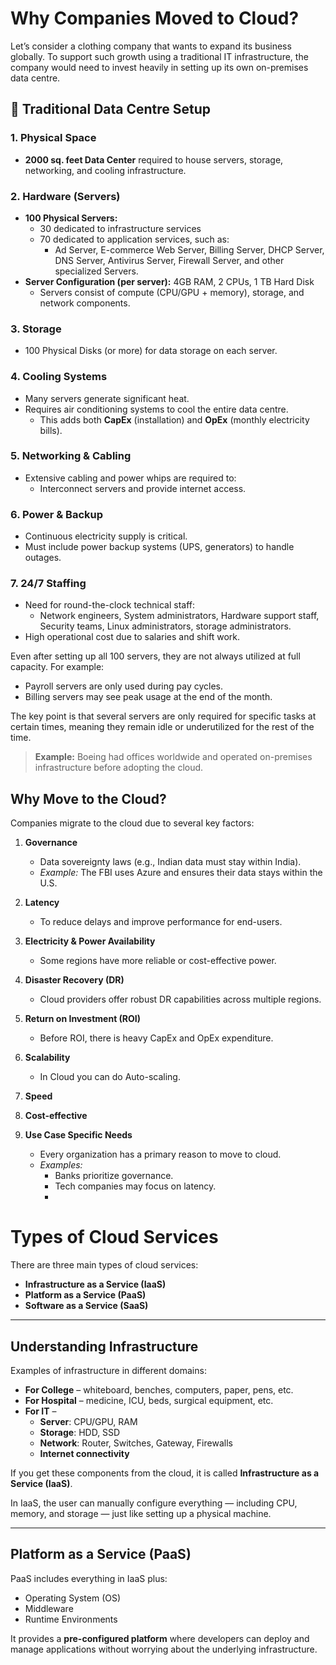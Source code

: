 # Why Companies Moved to Cloud?

Let’s consider a clothing company that wants to expand its business globally. To support such growth using a traditional IT infrastructure, the company would need to invest heavily in setting up its own on-premises data centre.

## 🏢 Traditional Data Centre Setup

### 1. Physical Space
- **2000 sq. feet Data Center** required to house servers, storage, networking, and cooling infrastructure.

### 2. Hardware (Servers)
- **100 Physical Servers:**
  - 30 dedicated to infrastructure services
  - 70 dedicated to application services, such as:
    - Ad Server, E-commerce Web Server, Billing Server, DHCP Server, DNS Server, Antivirus Server, Firewall Server, and other specialized Servers.
- **Server Configuration (per server):** 4GB RAM, 2 CPUs, 1 TB Hard Disk
  - Servers consist of compute (CPU/GPU + memory), storage, and network components.

### 3. Storage
- 100 Physical Disks (or more) for data storage on each server.

### 4. Cooling Systems
- Many servers generate significant heat.
- Requires air conditioning systems to cool the entire data centre.
  - This adds both **CapEx** (installation) and **OpEx** (monthly electricity bills).

### 5. Networking & Cabling
- Extensive cabling and power whips are required to:
  - Interconnect servers and provide internet access.

### 6. Power & Backup
- Continuous electricity supply is critical.
- Must include power backup systems (UPS, generators) to handle outages.

### 7. 24/7 Staffing
- Need for round-the-clock technical staff:
  - Network engineers, System administrators, Hardware support staff, Security teams, Linux administrators, storage administrators.
- High operational cost due to salaries and shift work.

Even after setting up all 100 servers, they are not always utilized at full capacity. For example:
- Payroll servers are only used during pay cycles.
- Billing servers may see peak usage at the end of the month.

The key point is that several servers are only required for specific tasks at certain times, meaning they remain idle or underutilized for the rest of the time.

> **Example:** Boeing had offices worldwide and operated on-premises infrastructure before adopting the cloud.

## Why Move to the Cloud?

Companies migrate to the cloud due to several key factors:

1. **Governance**
   - Data sovereignty laws (e.g., Indian data must stay within India).
   - *Example:* The FBI uses Azure and ensures their data stays within the U.S.

2. **Latency**
   - To reduce delays and improve performance for end-users.

3. **Electricity & Power Availability**
   - Some regions have more reliable or cost-effective power.

4. **Disaster Recovery (DR)**
   - Cloud providers offer robust DR capabilities across multiple regions.

5. **Return on Investment (ROI)**
   - Before ROI, there is heavy CapEx and OpEx expenditure.

6. **Scalability**
   - In Cloud you can do Auto-scaling.

7. **Speed**

8. **Cost-effective**

9. **Use Case Specific Needs**
   - Every organization has a primary reason to move to cloud.
   - *Examples:*
     - Banks prioritize governance.
     - Tech companies may focus on latency.
     - 



# Types of Cloud Services

There are three main types of cloud services:

- **Infrastructure as a Service (IaaS)**
- **Platform as a Service (PaaS)**
- **Software as a Service (SaaS)**

---

## Understanding Infrastructure

Examples of infrastructure in different domains:

- **For College** – whiteboard, benches, computers, paper, pens, etc.
- **For Hospital** – medicine, ICU, beds, surgical equipment, etc.
- **For IT** – 
  - **Server**: CPU/GPU, RAM  
  - **Storage**: HDD, SSD  
  - **Network**: Router, Switches, Gateway, Firewalls  
  - **Internet connectivity**

If you get these components from the cloud, it is called **Infrastructure as a Service (IaaS)**.

In IaaS, the user can manually configure everything — including CPU, memory, and storage — just like setting up a physical machine.

---

## Platform as a Service (PaaS)

PaaS includes everything in IaaS plus:

- Operating System (OS)
- Middleware
- Runtime Environments

It provides a **pre-configured platform** where developers can deploy and manage applications without worrying about the underlying infrastructure.
